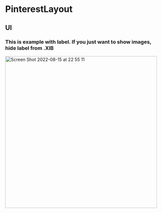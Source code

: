 # PinterestLayout
## UI
### This is example with label. If you just want to show images, hide label from .XIB

<img width="487" alt="Screen Shot 2022-08-15 at 22 55 11" src="https://user-images.githubusercontent.com/12253475/184671968-b506348a-3899-443a-a8a2-cf6070d0169c.png">
